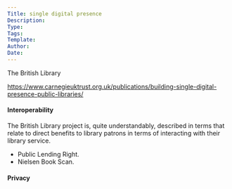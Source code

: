 ```yaml
---
Title: single digital presence
Description: 
Type: 
Tags: 
Template: 
Author: 
Date: 
---
```


The British Library 


https://www.carnegieuktrust.org.uk/publications/building-single-digital-presence-public-libraries/



#### Interoperability

The British Library project is, quite understandably, described in terms that relate to direct benefits to library patrons in terms of interacting with their library service.

- Public Lending Right.
- Nielsen Book Scan.

#### Privacy
